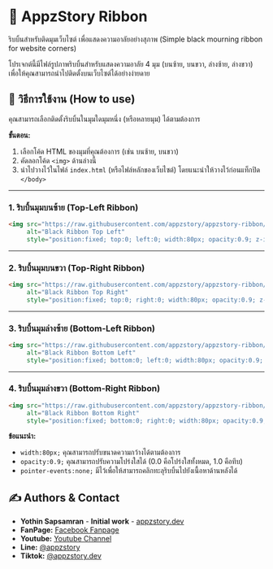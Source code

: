 # 🖤 AppzStory Ribbon

ริบบิ้นสำหรับติดมุมเว็บไซต์ เพื่อแสดงความอาลัยอย่างสุภาพ (Simple black mourning ribbon for website corners)

โปรเจกต์นี้มีไฟล์รูปภาพริบบิ้นสำหรับแสดงความอาลัย 4 มุม (บนซ้าย, บนขวา, ล่างซ้าย, ล่างขวา) เพื่อให้คุณสามารถนำไปติดตั้งบนเว็บไซต์ได้อย่างง่ายดาย

## 📌 วิธีการใช้งาน (How to use)

คุณสามารถเลือกติดตั้งริบบิ้นในมุมใดมุมหนึ่ง (หรือหลายมุม) ได้ตามต้องการ

**ขั้นตอน:**
1.  เลือกโค้ด HTML ของมุมที่คุณต้องการ (เช่น บนซ้าย, บนขวา)
2.  คัดลอกโค้ด `<img>` ด้านล่างนี้
3.  นำไปวางไว้ในไฟล์ `index.html` (หรือไฟล์หลักของเว็บไซต์) โดยแนะนำให้วางไว้ก่อนแท็กปิด `</body>`

---

### 1. ริบบิ้นมุมบนซ้าย (Top-Left Ribbon)

```html
<img src="https://raw.githubusercontent.com/appzstory/appzstory-ribbon/main/black_ribbon_top_left.png" 
     alt="Black Ribbon Top Left" 
     style="position:fixed; top:0; left:0; width:80px; opacity:0.9; z-index:9999; pointer-events:none;">
```

---

### 2. ริบบิ้นมุมบนขวา (Top-Right Ribbon)

```html
<img src="https://raw.githubusercontent.com/appzstory/appzstory-ribbon/main/black_ribbon_top_right.png" 
     alt="Black Ribbon Top Right" 
     style="position:fixed; top:0; right:0; width:80px; opacity:0.9; z-index:9999; pointer-events:none;">
```

---

### 3. ริบบิ้นมุมล่างซ้าย (Bottom-Left Ribbon)

```html
<img src="https://raw.githubusercontent.com/appzstory/appzstory-ribbon/main/black_ribbon_bottom_left.png" 
     alt="Black Ribbon Bottom Left" 
     style="position:fixed; bottom:0; left:0; width:80px; opacity:0.9; z-index:9999; pointer-events:none;">
```

---

### 4. ริบบิ้นมุมล่างขวา (Bottom-Right Ribbon)

```html
<img src="https://raw.githubusercontent.com/appzstory/appzstory-ribbon/main/black_ribbon_bottom_right.png" 
     alt="Black Ribbon Bottom Right" 
     style="position:fixed; bottom:0; right:0; width:80px; opacity:0.9; z-index:9999; pointer-events:none;">
```

**ข้อแนะนำ:**
* `width:80px;` คุณสามารถปรับขนาดความกว้างได้ตามต้องการ
* `opacity:0.9;` คุณสามารถปรับความโปร่งใสได้ (0.0 คือโปร่งใสทั้งหมด, 1.0 คือทึบ)
* `pointer-events:none;` มีไว้เพื่อให้สามารถคลิกทะลุริบบิ้นไปยังเนื้อหาด้านหลังได้

## ✍️ Authors & Contact

* **Yothin Sapsamran** - **Initial work** - [appzstory.dev](https://appzstory.dev/)
* **FanPage:** [Facebook Fanpage](https://www.facebook.com/WebAppzStory/)
* **Youtube:** [Youtube Channel](https://www.youtube.com/appzstorystudio)
* **Line:** [@appzstory](https://lin.ee/djGJw9L)
* **Tiktok:** [@appzstory.dev](https://www.tiktok.com/@appzstory.dev)
